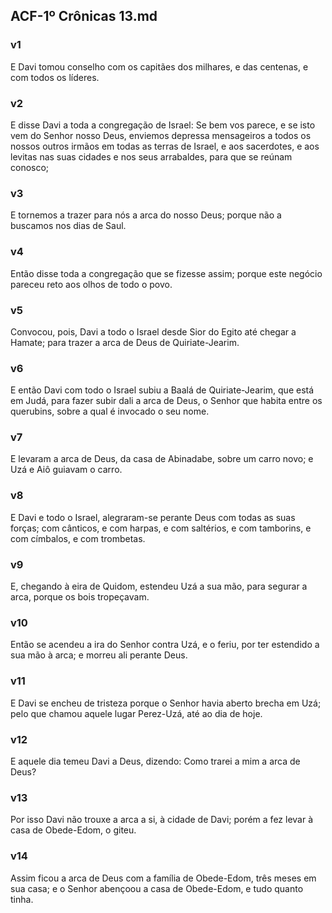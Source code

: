 ## ACF-1º Crônicas 13.md
### v1
 E Davi tomou conselho com os capitães dos milhares, e das centenas, e com todos os líderes.
### v2
 E disse Davi a toda a congregação de Israel: Se bem vos parece, e se isto vem do Senhor nosso Deus, enviemos depressa mensageiros a todos os nossos outros irmãos em todas as terras de Israel, e aos sacerdotes, e aos levitas nas suas cidades e nos seus arrabaldes, para que se reúnam conosco;
### v3
 E tornemos a trazer para nós a arca do nosso Deus; porque não a buscamos nos dias de Saul.
### v4
 Então disse toda a congregação que se fizesse assim; porque este negócio pareceu reto aos olhos de todo o povo.
### v5
 Convocou, pois, Davi a todo o Israel desde Sior do Egito até chegar a Hamate; para trazer a arca de Deus de Quiriate-Jearim.
### v6
 E então Davi com todo o Israel subiu a Baalá de Quiriate-Jearim, que está em Judá, para fazer subir dali a arca de Deus, o Senhor que habita entre os querubins, sobre a qual é invocado o seu nome.
### v7
 E levaram a arca de Deus, da casa de Abinadabe, sobre um carro novo; e Uzá e Aiô guiavam o carro.
### v8
 E Davi e todo o Israel, alegraram-se perante Deus com todas as suas forças; com cânticos, e com harpas, e com saltérios, e com tamborins, e com címbalos, e com trombetas.
### v9
 E, chegando à eira de Quidom, estendeu Uzá a sua mão, para segurar a arca, porque os bois tropeçavam.
### v10
 Então se acendeu a ira do Senhor contra Uzá, e o feriu, por ter estendido a sua mão à arca; e morreu ali perante Deus.
### v11
 E Davi se encheu de tristeza porque o Senhor havia aberto brecha em Uzá; pelo que chamou aquele lugar Perez-Uzá, até ao dia de hoje.
### v12
 E aquele dia temeu Davi a Deus, dizendo: Como trarei a mim a arca de Deus?
### v13
 Por isso Davi não trouxe a arca a si, à cidade de Davi; porém a fez levar à casa de Obede-Edom, o giteu.
### v14
 Assim ficou a arca de Deus com a família de Obede-Edom, três meses em sua casa; e o Senhor abençoou a casa de Obede-Edom, e tudo quanto tinha.
